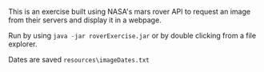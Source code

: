 This is an exercise built using NASA's mars rover API to request an image from their servers and display it in a webpage.

Run by using `java -jar roverExercise.jar` or by double clicking from a file explorer.

Dates are saved `resources\imageDates.txt`


